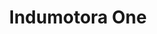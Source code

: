 ---
title: "Indumotora One"
url: /santiago/indumotora-one-avenida-libertador-bernardo-ohiggins/
shop: piezas de automóviles
---